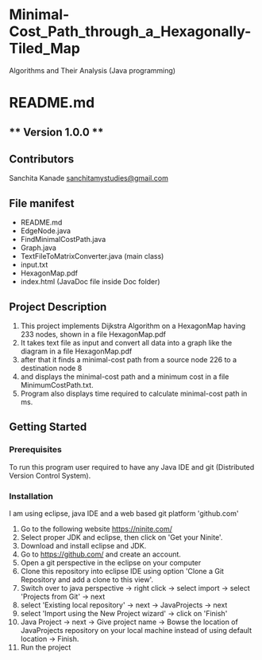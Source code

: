 # Minimal-Cost_Path_through_a_Hexagonally-Tiled_Map
 Algorithms and Their Analysis (Java programming)
 
# README.md
** Version 1.0.0 **
--
## Contributors
Sanchita Kanade <sanchitamystudies@gmail.com>

## File manifest
  - README.md
  - EdgeNode.java 
  - FindMinimalCostPath.java
  - Graph.java
  - TextFileToMatrixConverter.java (main class)
  - input.txt
  - HexagonMap.pdf
  - index.html (JavaDoc file inside Doc folder)
   
## Project Description

1. This project implements Dijkstra Algorithm on a HexagonMap having 233 nodes, shown in a file HexagonMap.pdf
2. It takes text file as input and convert all data into a graph like the diagram in a file HexagonMap.pdf
3. after that it finds a minimal-cost path from a source node 226 to a destination node 8
4. and displays the minimal-cost path and a minimum cost in a file MinimumCostPath.txt.
5. Program also displays time required to calculate minimal-cost path in ms.
	 
## Getting Started

### Prerequisites

 To run this program user required to have any Java IDE and git (Distributed Version Control System).

### Installation
I am using eclipse, java IDE and a web based git platform 'github.com'
1. Go to the following website
   https://ninite.com/
2. Select proper JDK and eclipse, then click on 'Get your Ninite'. 
3. Download and install eclipse and JDK.
4. Go to https://github.com/ and create an account.
5. Open a git perspective in the eclipse on your computer
6. Clone this repository into eclipse IDE using option 'Clone a Git Repository and add a clone to this view'.
7. Switch over to java perspective -> right click -> select import -> select 'Projects from Git' -> next
8. select 'Existing local repository' -> next -> JavaProjects -> next
9. select 'Import using the New Project wizard' -> click on 'Finish'
10. Java Project -> next -> Give project name -> Bowse the location of JavaProjects repository on your local machine 
instead of using default location -> Finish.
11. Run the project
